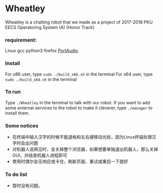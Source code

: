 # Wheatley

Wheatley is a chatting robot that we made as a project of 2017-2018 PKU EECS Operatoring System (A) (Honor Track)


### requirement:
Linux 
gcc
python3
firefox
[PortAudio](http://www.portaudio.com/)

### Install 
For x86 user, type `sudo ./build_x86.sh` in the terminal
For x64 user, type `sudo ./build_x64.sh` in the terminal

### To run
Type `./Wheatley` in the terminal to talk with our robot.
If you want to add some external services to the robot to make it cleverer, type `./manager` to install them. 

### Some notices
* 在终端中输入汉字的时候不能退格和左右键移动光标，因为Linux终端处理汉字时会出问题
* 对机器人说再见时，会关掉整个浏览器，如果想要单独退出机器人，那么关掉GUI，并结束机器人进程即可
* 使用时偶尔会无响应或卡住，刷新页面、重试或重启一下就好
 
### To do list 
* 暂时没有问题。
